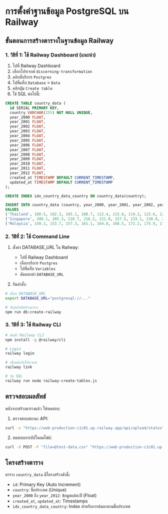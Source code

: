 # การตั้งค่าฐานข้อมูล PostgreSQL บน Railway

## ขั้นตอนการสร้างตารางในฐานข้อมูล Railway

### 1. วิธีที่ 1: ใช้ Railway Dashboard (แนะนำ)

1. ไปที่ Railway Dashboard
2. เลือกโปรเจกต์ `discerning-transformation`
3. คลิกที่บริการ `Postgres`
4. ไปที่แท็บ `Database` > `Data`
5. คลิกปุ่ม `Create table`
6. ใช้ SQL ต่อไปนี้:

```sql
CREATE TABLE country_data (
  id SERIAL PRIMARY KEY,
  country VARCHAR(255) NOT NULL UNIQUE,
  year_2000 FLOAT,
  year_2001 FLOAT,
  year_2002 FLOAT,
  year_2003 FLOAT,
  year_2004 FLOAT,
  year_2005 FLOAT,
  year_2006 FLOAT,
  year_2007 FLOAT,
  year_2008 FLOAT,
  year_2009 FLOAT,
  year_2010 FLOAT,
  year_2011 FLOAT,
  year_2012 FLOAT,
  created_at TIMESTAMP DEFAULT CURRENT_TIMESTAMP,
  updated_at TIMESTAMP DEFAULT CURRENT_TIMESTAMP
);

CREATE INDEX idx_country_data_country ON country_data(country);

INSERT INTO country_data (country, year_2000, year_2001, year_2002, year_2003, year_2004, year_2005, year_2006, year_2007, year_2008, year_2009, year_2010, year_2011, year_2012) 
VALUES 
('Thailand', 100.5, 102.3, 105.1, 108.7, 112.4, 115.8, 119.2, 123.6, 127.9, 131.4, 135.7, 139.2, 142.8),
('Singapore', 200.1, 205.3, 210.7, 216.2, 221.8, 227.5, 233.1, 238.9, 244.6, 250.3, 256.1, 261.8, 267.5),
('Malaysia', 150.2, 153.7, 157.3, 161.1, 164.8, 168.5, 172.2, 175.9, 179.6, 183.3, 187.0, 190.7, 194.4);
```

### 2. วิธีที่ 2: ใช้ Command Line

1. ตั้งค่า DATABASE_URL ใน Railway:
   - ไปที่ Railway Dashboard
   - เลือกบริการ `Postgres`
   - ไปที่แท็บ `Variables`
   - คัดลอกค่า `DATABASE_URL`

2. รันคำสั่ง:
```bash
# ตั้งค่า DATABASE_URL
export DATABASE_URL="postgresql://..."

# รันสคริปต์สร้างตาราง
npm run db:create-railway
```

### 3. วิธีที่ 3: ใช้ Railway CLI

```bash
# ติดตั้ง Railway CLI
npm install -g @railway/cli

# Login
railway login

# เชื่อมต่อกับโปรเจกต์
railway link

# รัน SQL
railway run node railway-create-tables.js
```

## ตรวจสอบผลลัพธ์

หลังจากสร้างตารางแล้ว ให้ทดสอบ:

1. ตรวจสอบสถานะ API:
```bash
curl -s "https://web-production-c1c01.up.railway.app/api/upload/status" | jq .
```

2. ทดสอบการอัปโหลดไฟล์:
```bash
curl -X POST -F "file=@test-data.csv" "https://web-production-c1c01.up.railway.app/api/upload/excel"
```

## โครงสร้างตาราง

ตาราง `country_data` มีโครงสร้างดังนี้:

- `id`: Primary Key (Auto Increment)
- `country`: ชื่อประเทศ (Unique)
- `year_2000` ถึง `year_2012`: ข้อมูลแต่ละปี (Float)
- `created_at`, `updated_at`: Timestamps
- `idx_country_data_country`: Index สำหรับการค้นหาตามชื่อประเทศ
